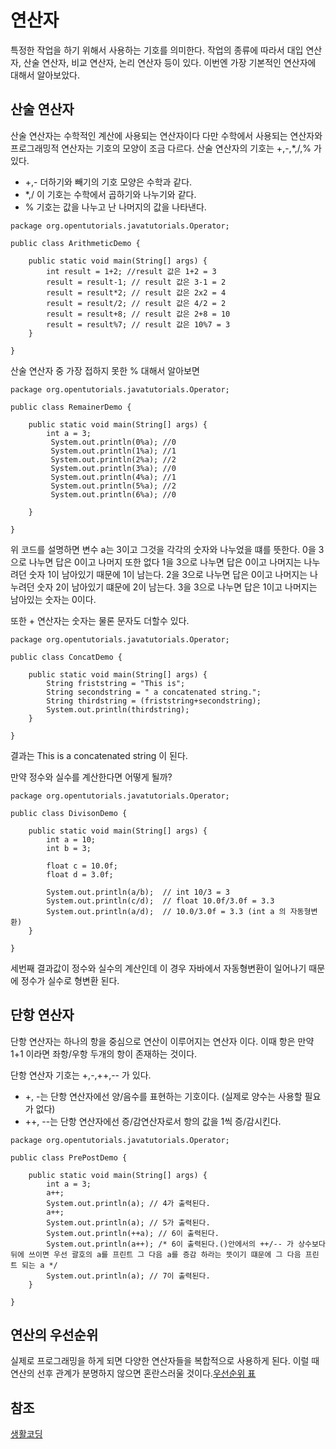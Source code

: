 # 연산자

특정한 작업을 하기 위해서 사용하는 기호를 의미한다. 작업의 종류에 따라서 대입 연산자, 산술 연산자, 비교 연산자, 논리 연산자 등이 있다. 이번엔 가장 기본적인 연산자에 대해서 알아보았다.

## 산술 연산자

산술 연산자는 수학적인 계산에 사용되는 연산자이다 다만 수학에서 사용되는 연산자와 프로그래밍적 연산자는 기호의 모양이 조금 다르다. 산술 연산자의 기호는 +,-,*,/,% 가 있다.

- +,- 더하기와 빼기의 기호 모양은 수학과 같다.
- *,/ 이 기호는 수학에서 곱하기와 나누기와 같다.
- % 기호는 값을 나누고 난 나머지의 값을 나타낸다.
```
package org.opentutorials.javatutorials.Operator;

public class ArithmeticDemo {

	public static void main(String[] args) {
		int result = 1+2; //result 값은 1+2 = 3 
		result = result-1; // result 값은 3-1 = 2
		result = result*2; // result 값은 2x2 = 4
		result = result/2; // result 값은 4/2 = 2 
		result = result+8; // result 값은 2+8 = 10
		result = result%7; // result 값은 10%7 = 3
	}

}
```

산술 연산자 중 가장 접하지 못한 % 대해서 알아보면
```
package org.opentutorials.javatutorials.Operator;

public class RemainerDemo {

	public static void main(String[] args) {
		int a = 3;
	     System.out.println(0%a); //0
	     System.out.println(1%a); //1
	     System.out.println(2%a); //2
	     System.out.println(3%a); //0
	     System.out.println(4%a); //1
	     System.out.println(5%a); //2
	     System.out.println(6%a); //0
	
	}

}
```

위 코드를 설명하면 변수 a는 3이고 그것을 각각의 숫자와 나누었을 떄를 뜻한다.
0을 3으로 나누면 답은 0이고 나머지 또한 없다
1을 3으로 나누면 답은 0이고 나머지는 나누려던 숫자 1이 남아있기 때문에 1이 남는다.
2을 3으로 나누면 답은 0이고 나머지는 나누려던 숫자 2이 남아있기 떄문에 2이 남는다.
3을 3으로 나누면 답은 1이고 나머지는 남아있는 숫자는 0이다. 

또한 + 연산자는 숫자는 물론 문자도 더할수 있다.
```
package org.opentutorials.javatutorials.Operator;

public class ConcatDemo {

	public static void main(String[] args) {
		String friststring = "This is";
		String secondstring = " a concatenated string.";
		String thirdstring = (friststring+secondstring);
		System.out.println(thirdstring);
	}

}
```

결과는 This is a concatenated string 이 된다.



만약 정수와 실수를 계산한다면 어떻게 될까?
```
package org.opentutorials.javatutorials.Operator;

public class DivisonDemo {

	public static void main(String[] args) {
		int a = 10;
		int b = 3;
		
		float c = 10.0f;
		float d = 3.0f;
		
		System.out.println(a/b);  // int 10/3 = 3
		System.out.println(c/d);  // float 10.0f/3.0f = 3.3
		System.out.println(a/d);  // 10.0/3.0f = 3.3 (int a 의 자동형변환) 
	}

}
```

세번째 결과값이 정수와 실수의 계산인데 이 경우 자바에서 자동형변환이 일어나기 때문에 정수가 실수로 형변환 된다.

## 단항 연산자

단항 연산자는 하나의 항을 중심으로 연산이 이루어지는 연산자 이다. 이때 항은 만약 1+1 이라면 좌항/우항 두개의 항이 존재하는 것이다.

단항 연산자 기호는 +,-,++,-- 가 있다.

- +, -는 단항 연산자에선 양/음수를 표현하는 기호이다. (실제로 양수는 사용할 필요가 없다)
- ++, --는 단항 연산자에선 증/감연산자로서 항의 값을 1씩 증/감시킨다.
```
package org.opentutorials.javatutorials.Operator;

public class PrePostDemo {

	public static void main(String[] args) {
		int a = 3;
		a++;
		System.out.println(a); // 4가 출력된다.
		a++;
		System.out.println(a); // 5가 출력된다.
		System.out.println(++a); // 6이 출력된다.
		System.out.println(a++); /* 6이 출력된다.()안에서의 ++/-- 가 상수보다 뒤에 쓰이면 우선 괄호의 a를 프린트 그 다음 a를 증감 하라는 뜻이기 떄문에 그 다음 프린트 되는 a */
		System.out.println(a); // 7이 출력된다.
	}

}
```

## 연산의 우선순위

실제로 프로그래밍을 하게 되면 다양한 연산자들을 복합적으로 사용하게 된다. 이럴 때 연산의 선후 관계가 분명하지 않으면 혼란스러울 것이다.[우선순위 표](https://opentutorials.org/course/1223/5331)


## 참조
[생활코딩](https://opentutorials.org/course/1223/5331) 




